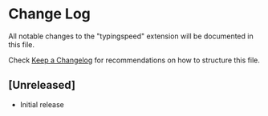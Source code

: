 # Change Log
All notable changes to the "typingspeed" extension will be documented in this file.

Check [Keep a Changelog](http://keepachangelog.com/) for recommendations on how to structure this file.

## [Unreleased]
- Initial release